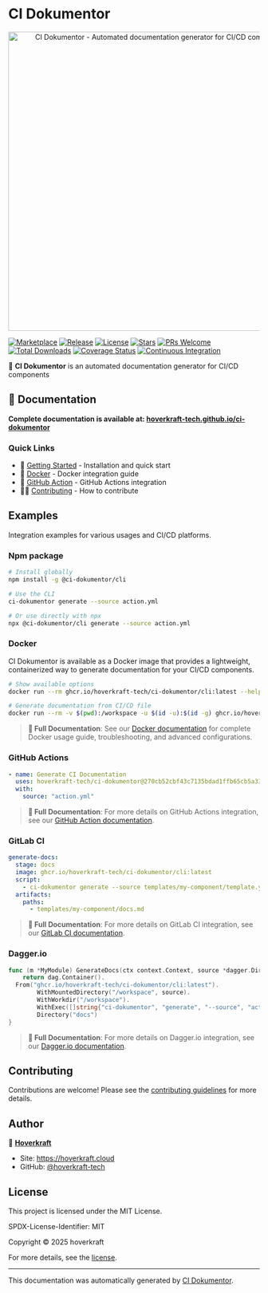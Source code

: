 # CI Dokumentor

<p align="center">
  <a href="https://github.com/hoverkraft-tech/ci-dokumentor" target="_blank"><img src="https://repository-images.githubusercontent.com/967387766/275872f7-f4bc-40f8-b3d2-4a39496728bc" width="600" alt="CI Dokumentor - Automated documentation generator for CI/CD components" /></a>
</p>

<!-- badges:start -->

[![Marketplace](https://img.shields.io/badge/Marketplace-ci--dokumentor-blue?logo=github-actions)](https://github.com/marketplace/actions/ci-dokumentor)
[![Release](https://img.shields.io/github/v/release/hoverkraft-tech/ci-dokumentor)](https://github.com/hoverkraft-tech/ci-dokumentor/releases)
[![License](https://img.shields.io/github/license/hoverkraft-tech/ci-dokumentor)](http://choosealicense.com/licenses/mit/)
[![Stars](https://img.shields.io/github/stars/hoverkraft-tech/ci-dokumentor?style=social)](https://img.shields.io/github/stars/hoverkraft-tech/ci-dokumentor?style=social)
[![PRs Welcome](https://img.shields.io/badge/PRs-welcome-brightgreen.svg)](https://github.com/hoverkraft-tech/ci-dokumentor/blob/main/CONTRIBUTING.md)
[![Total Downloads](https://img.shields.io/npm/dm/@ci-dokumentor/cli)](https://www.npmjs.com/package/@ci-dokumentor/cli)
[![Coverage Status](https://codecov.io/gh/hoverkraft-tech/ci-dokumentor/branch/main/graph/badge.svg)](https://codecov.io/gh/hoverkraft-tech/ci-dokumentor)
[![Continuous Integration](https://github.com/hoverkraft-tech/ci-dokumentor/actions/workflows/main-ci.yml/badge.svg)](https://github.com/hoverkraft-tech/ci-dokumentor/actions/workflows/main-ci.yml)

<!-- badges:end -->

📢 **CI Dokumentor** is an automated documentation generator for CI/CD components

## 📖 Documentation

**Complete documentation is available at: [hoverkraft-tech.github.io/ci-dokumentor](https://hoverkraft-tech.github.io/ci-dokumentor)**

### Quick Links

- 🚀 [Getting Started](./docs/content/getting-started/installation.md) - Installation and quick start
- 🐳 [Docker](./docs/content/integrations/docker.md) - Docker integration guide
- 🔧 [GitHub Action](./docs/content/integrations/github-action.md) - GitHub Actions integration
- 👨‍💻 [Contributing](./docs/content/developers/contributing.md) - How to contribute

<!-- examples:start -->

## Examples

Integration examples for various usages and CI/CD platforms.

### Npm package

```bash
# Install globally
npm install -g @ci-dokumentor/cli

# Use the CLI
ci-dokumentor generate --source action.yml

# Or use directly with npx
npx @ci-dokumentor/cli generate --source action.yml
```

### Docker

CI Dokumentor is available as a Docker image that provides a lightweight, containerized way to generate documentation for your CI/CD components.

```bash
# Show available options
docker run --rm ghcr.io/hoverkraft-tech/ci-dokumentor/cli:latest --help

# Generate documentation from CI/CD file
docker run --rm -v $(pwd):/workspace -u $(id -u):$(id -g) ghcr.io/hoverkraft-tech/ci-dokumentor/cli:latest generate --source /workspace/action.yml
```

> **📖 Full Documentation**: See our [Docker documentation](./packages/docs/content/integrations/docker.md) for complete Docker usage guide, troubleshooting, and advanced configurations.

### GitHub Actions

```yaml
- name: Generate CI Documentation
  uses: hoverkraft-tech/ci-dokumentor@270cb52cbf43c7135bdad1ffb65cb5a33be2fb43 # 0.2.0
  with:
    source: "action.yml"
```

<!-- examples:end -->

> **📖 Full Documentation**: For more details on GitHub Actions integration, see our [GitHub Action documentation](./packages/docs/content/integrations/github-action.md).

### GitLab CI

```yaml
generate-docs:
  stage: docs
  image: ghcr.io/hoverkraft-tech/ci-dokumentor/cli:latest
  script:
    - ci-dokumentor generate --source templates/my-component/template.yml
  artifacts:
    paths:
      - templates/my-component/docs.md
```

> **📖 Full Documentation**: For more details on GitLab CI integration, see our [GitLab CI documentation](./packages/docs/content/integrations/gitlab-ci.md).

### Dagger.io

```go
func (m *MyModule) GenerateDocs(ctx context.Context, source *dagger.Directory) *dagger.Directory {
    return dag.Container().
  From("ghcr.io/hoverkraft-tech/ci-dokumentor/cli:latest").
        WithMountedDirectory("/workspace", source).
        WithWorkdir("/workspace").
        WithExec([]string{"ci-dokumentor", "generate", "--source", "action.yml"}).
        Directory("docs")
}
```

> **📖 Full Documentation**: For more details on Dagger.io integration, see our [Dagger.io documentation](./packages/docs/content/integrations/dagger.md).

<!-- contributing:start -->

## Contributing

Contributions are welcome! Please see the [contributing guidelines](https://github.com/hoverkraft-tech/ci-dokumentor/blob/main/CONTRIBUTING.md) for more details.

<!-- contributing:end -->

<!-- security:start -->
<!-- security:end -->

## Author

👤 **[Hoverkraft](https://hoverkraft.cloud)**

- Site: <https://hoverkraft.cloud>
- GitHub: [@hoverkraft-tech](https://github.com/hoverkraft-tech)

<!-- license:start -->

## License

This project is licensed under the MIT License.

SPDX-License-Identifier: MIT

Copyright © 2025 hoverkraft

For more details, see the [license](http://choosealicense.com/licenses/mit/).

<!-- license:end -->
<!-- generated:start -->

---

This documentation was automatically generated by [CI Dokumentor](https://github.com/hoverkraft-tech/ci-dokumentor).

<!-- generated:end -->
